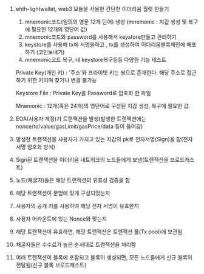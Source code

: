 1. ehth-lightwallet, web3 모듈을 사용한 간단한 이더리움 월렛 만들기
    1) mnemonic코드(임의의 영문 12개 단어) 생성 (mnemonic : 지갑 생성 및 복구에 필요한 12개의 영단어 값)
    2) mnemonic코드와 password를 사용해서 keystore만들고 관리하기
    3) keystore를 사용해 tx에 서명을하고 , tx를 생성하여 이더리움블록체인에 배포하기 (코인보내기)
    4) mnemonic코드 복구, 내 keystore복구등등 다양한 기능 테스트
   
   Private Key(개인 키) : 
      '주소'와 프라이빗 키는 쌍으로 존재한다. 해당 주소로 접근하기 위한 키이며 찾기나 변경 불가능
   
   Keystore File :
      Private Key를 Password로 암호화 한 파일
   
   Mnemonic :
      12개(혹은 24개)의 영단어로 구성된 지갑 생성, 복구에 필요한 값.


1. EOA(사용자 계정)가 트랜잭션을 발생(발생한 트랜잭션에는 nonce/to/value/gasLimit/gasPrice/data 등이 들어감)
2. 발생한 트랜잭션을 사용자가 가지고 있는 지갑의 pk로 전자서명(Sign)을 함(전자 서명 암호화 방식)
3. Sign된 트랜잭션을 이더리움 네트워크의 노드들에게 보냄(트랜잭션을 브로드캐스트)
4. 노드(채굴자)들은 해당 트랜잭션의 유효성 검증을 함
5. 해당 트랜잭션이 문법에 맞게 구성되었는지
6. 사용자의 공개 키를 사용하여 해당 전자 서명이 유효한지
7. 사용자 어카운트에 있는 Nonce와 맞는지
8. 해당 트랜잭션이 유효하면, 해당 트랜잭션은 트랜잭션 풀(Tx pool)에 보관됨
9. 채굴자들은 수수료가 높은 순서대로 트랜잭션을 처리함
10. 여러 트랜잭션이 블록에 포함되고 블록이 생성되면, 모든 노드들에게 신규 블록이 전달됨(신규 블록 브로드캐스트)
